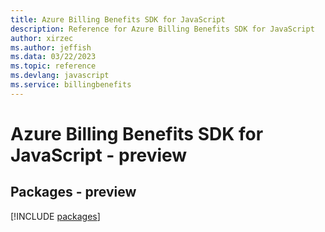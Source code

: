 ```yaml
---
title: Azure Billing Benefits SDK for JavaScript
description: Reference for Azure Billing Benefits SDK for JavaScript
author: xirzec
ms.author: jeffish
ms.data: 03/22/2023
ms.topic: reference
ms.devlang: javascript
ms.service: billingbenefits
---
```

# Azure Billing Benefits SDK for JavaScript - preview
## Packages - preview
[!INCLUDE [packages](billing-benefits-index.md)]